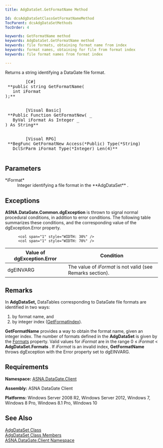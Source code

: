 ```yaml
---
title: AdgDataSet.GetFormatName Method

Id: dcsAdgDataSetClassGetFormatNameMethod
TocParent: dcsAdgDataSetMethods
TocOrder: 4

keywords: GetFormatName method
keywords: AdgDataSet.GetFormatName method
keywords: file formats, obtaining format name from index
keywords: format names, obtaining for file from format index
keywords: file format names from format index

---
```


Returns a string identifying a DataGate file format.
<pre class="prettyprint">
        <span class="lang">[C#]</span>
 **public string GetFormatName(
   int iFormat
);** 
      </pre>
<pre class="prettyprint">
        <span class="lang">[Visual Basic] </span>
 **Public Function GetFormatNew( _
   ByVal iFormat As Integer _
) As String** 
      </pre>
<pre class="prettyprint">
        <span class="lang">[Visual RPG]</span>
 **BegFunc GetFormatNew Access(*Public) Type(*String)
   DclSrParm iFormat Type(*Integer) Len(4)** 
      </pre>

## Parameters

<dl>
        <dt>
          <span> *iFormat* 
          </span>
        </dt>
        <dd>
          <span />Integer identifying a file format in the **AdgDataSet** .</dd>
</dl>

## Exceptions

**ASNA.DataGate.Common.dgException** is thrown to signal normal procedural conditions, in addition to error conditions. The following table summarizes these conditions, and the corresponding value of the dgException.Error property.
<br />


          <col span="1" style="WIDTH: 30%" />
          <col span="1" style="WIDTH: 70%" />

| Value of dgException.Error | Condition |
| ---- | ---- |
| dgEINVARG | The value of *iFormat* is not valid (see Remarks section). |



## Remarks

In **AdgDataSet,** DataTables corresponding to DataGate file formats are identified in two ways:

1. by format name, and
2. by integer index ([GetFormatIndex](adg-dataset-class-get-format-index-method.html)).

**GetFormatName** provides a way to obtain the format name, given an integer index. The number of formats defined in the **AdgDataSet** is given by the [Formats](adg-dataset-class-formats-property.html) property. Valid values for *iFormat* are in the range 0 ≤ *iFormat* &lt; **AdgDataSet.Formats** . If *iFormat* is an invalid index, **GetFormatName** throws dgException with the Error property set to dgEINVARG.
## Requirements

**Namespace:** [ASNA.DataGate.Client](datagate-client-namespace.html) 

**Assembly:** ASNA DataGate Client

**Platforms:** Windows Server 2008 R2, Windows Server 2012, Windows 7, Windows 8 Pro, Windows 8.1 Pro, Windows 10
## See Also


[AdgDataSet Class](adg-dataset-class.html)
      <br />
[AdgDataSet Class Members](adg-dataset-members.html)
      <br />
[ASNA.DataGate.Client Namespace](datagate-client-namespace.html)

